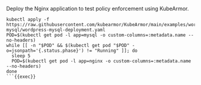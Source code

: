 Deploy the Nginx application to test policy enforcement using KubeArmor.

```
kubectl apply -f https://raw.githubusercontent.com/kubearmor/KubeArmor/main/examples/wordpress-mysql/wordpress-mysql-deployment.yaml
POD=$(kubectl get pod -l app=mysql -o custom-columns=:metadata.name --no-headers)
while [[ -n "$POD" && $(kubectl get pod "$POD" -o=jsonpath='{.status.phase}') != "Running" ]]; do
  sleep 5
  POD=$(kubectl get pod -l app=nginx -o custom-columns=:metadata.name --no-headers)
done
```{{exec}}
